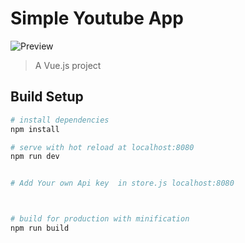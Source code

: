 # Simple Youtube App 

![Preview](https://github.com/saigowthamr/Youtube-Search/blob/master/screenshot/screenshot.png)


> A Vue.js project




## Build Setup

``` bash
# install dependencies
npm install

# serve with hot reload at localhost:8080
npm run dev


# Add Your own Api key  in store.js localhost:8080



# build for production with minification
npm run build
```

